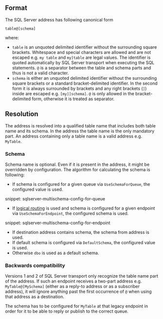## Format

The SQL Server address has following canonical form

```
table@[schema]
```

where:

 * `table` is an unquoted delimited identifier without the surrounding square brackets. Whitespace and special characters are allowed and are not escaped e.g. `my table` and `my]table` are legal values. The identifier is quoted automatically by SQL Server transport when executing the SQL statements. `@` is a separator between the table and schema parts and thus is not a valid character.
 * `schema` is either an unquoted delimited identifier without the surrounding square brackets or a standard bracket-delimited identifier. In the second form it is always surrounded by brackets and any right brackets (`]`) inside are escaped e.g. `[my]]schema]`. `@` is only allowed in the bracket-delimited form, otherwise it is treated as separator.


## Resolution

The address is resolved into a qualified table name that includes both table name and its schema. In the address the table name is the only mandatory part. An address containing only a table name is a valid address e.g. `MyTable`.


### Schema

Schema name is optional. Even if it is present in the address, it might be overridden by configuration. The algorithm for calculating the schema is following:

 * If schema is configured for a given queue via `UseSchemaForQueue`, the configured value is used.

snippet: sqlserver-multischema-config-for-queue

 * If [logical routing](/nservicebus/messaging/routing.md#command-routing) is used and schema is configured for a given endpoint via `UseSchemaForEndpoint`, the configured schema is used.

snippet: sqlserver-multischema-config-for-endpoint

 * If destination address contains schema, the schema from address is used.
 * If default schema is configured via `DefaultSchema`, the configured value is used.
 * Otherwise `dbo` is used as a default schema.


### Backwards compatibility

Versions 1 and 2 of SQL Server transport only recognize the table name part of the address. If such an endpoint receives a two-part address e.g. `MyTable@[MySchema]` (either as a reply-to address or as a subscriber address), it will ignore anything past the first occurrence of `@` when using that address as a destination.

The schema has to be configured for `MyTable` at that legacy endpoint in order for it to be able to reply or publish to the correct queue.